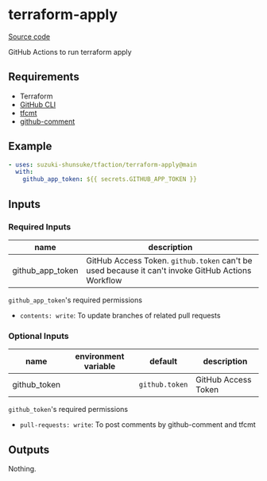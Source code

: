# terraform-apply

[Source code](https://github.com/suzuki-shunsuke/tfaction/tree/main/terraform-apply)

GitHub Actions to run terraform apply

## Requirements

- Terraform
- [GitHub CLI](https://github.com/cli/cli)
- [tfcmt](https://github.com/suzuki-shunsuke/tfcmt)
- [github-comment](https://github.com/suzuki-shunsuke/github-comment)

## Example

```yaml
- uses: suzuki-shunsuke/tfaction/terraform-apply@main
  with:
    github_app_token: ${{ secrets.GITHUB_APP_TOKEN }}
```

## Inputs

### Required Inputs

name | description
--- | ---
github_app_token | GitHub Access Token. `github.token` can't be used because it can't invoke GitHub Actions Workflow

`github_app_token`'s required permissions

* `contents: write`: To update branches of related pull requests

### Optional Inputs

name | environment variable | default | description
--- | --- | --- | ---
github_token | | `github.token` | GitHub Access Token

`github_token`'s required permissions

* `pull-requests: write`: To post comments by github-comment and tfcmt

## Outputs

Nothing.
